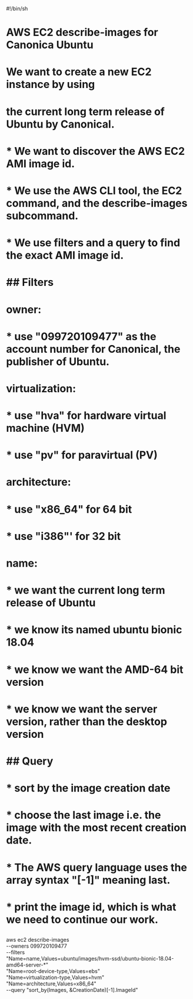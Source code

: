 #!/bin/sh

##
# AWS EC2 describe-images for Canonica Ubuntu
#
# We want to create a new EC2 instance by using 
# the current long term release of Ubuntu by Canonical.
#
#   * We want to discover the AWS EC2 AMI image id.
#
#   * We use the AWS CLI tool, the EC2 command, and the describe-images subcommand.
#
#   * We use filters and a query to find the exact AMI image id.
#
#
# ## Filters
# 
# owner:
# 
#    * use "099720109477" as the account number for Canonical, the publisher of Ubuntu.
# 
# virtualization:
# 
#   * use "hva" for hardware virtual machine (HVM)
# 
#   * use "pv" for paravirtual (PV)
# 
# architecture: 
#  
#    * use "x86_64" for 64 bit
# 
#    * use "i386"' for 32 bit 
# 
# name:
# 
#   * we want the current long term release of Ubuntu
# 
#   * we know its named ubuntu bionic 18.04
# 
#   * we know we want the AMD-64 bit version
# 
#   * we know we want the server version, rather than the desktop version
# 
# 
# ## Query
# 
#   * sort by the image creation date
# 
#   * choose the last image i.e. the image with the most recent creation date.
# 
#   * The AWS query language uses the array syntax "[-1]" meaning last.
# 
#   * print the image id, which is what we need to continue our work.
##

aws ec2 describe-images \
--owners 099720109477 \
--filters \
  "Name=name,Values=ubuntu/images/hvm-ssd/ubuntu-bionic-18.04-amd64-server-*" \
  "Name=root-device-type,Values=ebs" \
  "Name=virtualization-type,Values=hvm" \
  "Name=architecture,Values=x86_64" \
--query "sort_by(Images, &CreationDate)[-1].ImageId"

